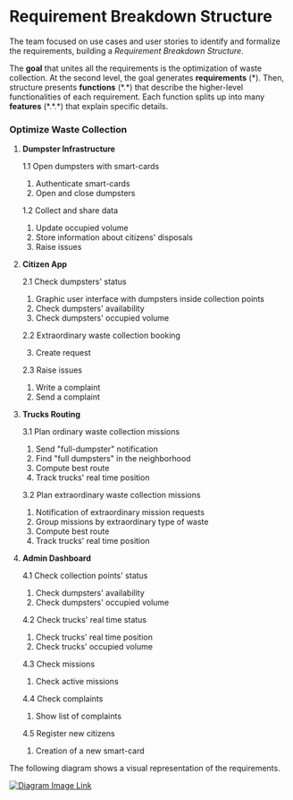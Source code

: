 # Requirement Breakdown Structure

The team focused on use cases and user stories to identify and formalize the requirements, building a _Requirement Breakdown Structure_.

The **goal** that unites all the requirements is the optimization of waste collection. At the second level, the goal generates **requirements** (\*). Then, structure presents **functions** (\*.\*) that describe the higher-level functionalities of each requirement. Each function splits up into many **features** (\*.\*.\*) that explain specific details.

### Optimize Waste Collection

1. **Dumpster Infrastructure**

    1.1 Open dumpsters with smart-cards

    1. Authenticate smart-cards
    2. Open and close dumpsters
    
    1.2 Collect and share data

    1. Update occupied volume
    2. Store information about citizens' disposals
    3. Raise issues

2. **Citizen App**

    2.1 Check dumpsters' status

    1. Graphic user interface with dumpsters inside collection points
    2. Check dumpsters' availability
    3. Check dumpsters' occupied volume
    
    2.2 Extraordinary waste collection booking

    3. Create request
    
    2.3 Raise issues

    1. Write a complaint
    2. Send a complaint

3. **Trucks Routing**

    3.1 Plan ordinary waste collection missions

    1. Send "full-dumpster" notification
    2. Find "full dumpsters" in the neighborhood
    3. Compute best route
    4. Track trucks' real time position
    
    3.2 Plan extraordinary waste collection missions

    1. Notification of extraordinary mission requests
    2. Group missions by extraordinary type of waste
    3. Compute best route
    4. Track trucks' real time position

4. **Admin Dashboard**

   4.1 Check collection points' status

    1. Check dumpsters' availability
    2. Check dumpsters' occupied volume
    
    4.2 Check trucks' real time status

    1. Check trucks' real time position
    2. Check trucks' occupied volume

    4.3 Check missions

    1. Check active missions
    
    4.4 Check complaints

    1. Show list of complaints
    
    4.5 Register new citizens

    1. Creation of a new smart-card

The following diagram shows a visual representation of the requirements.

[![Diagram Image Link](https://tinyurl.com/2bmqtl7a)](https://tinyurl.com/2bmqtl7a)<!--![Diagram Image Link](./requirement-breakdown-structure.pm.puml)-->